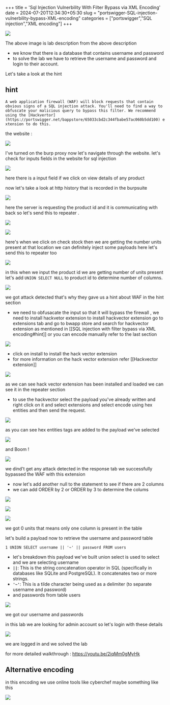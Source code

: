 +++
title = 'Sql Injection Vulnerbility With Filter Bypass via XML Encoding'
date = 2024-07-20T12:34:30+05:30
slug = "portswigger-SQL-injection-vulnerbility-bypass-XML-encoding"
categories = ["portswigger","SQL injection","XML encoding"]
+++

![](https://dl.dropbox.com/scl/fi/y8zqmanromsgx4p640qut/Pasted-image-20240527125758.png?rlkey=8qxh6t75jde05zy0zwbkuxibn&st=swjqpwf9&dl=0)

The above image is lab description
from the above description 
-  we know that there is a database that contains username and password 
- to solve the lab we have to retrieve the username and password and login to their account.

Let's take a look at the hint 
## hint
`A web application firewall (WAF) will block requests that contain obvious signs of a SQL injection attack. You'll need to find a way to obfuscate your malicious query to bypass this filter. We recommend using the [Hackvertor](https://portswigger.net/bappstore/65033cbd2c344fbabe57ac060b5dd100) extension to do this.`

the website :

![](https://dl.dropbox.com/scl/fi/mi7yr7gvnizdyxmd3cbhb/Pasted-image-20240527125821.png?rlkey=a3ioeswaga7tvy3afbmvldtn2&st=yhor7rk6&dl=0)

I've turned on the burp proxy now let's navigate through the website.
let's check for inputs fields in the website for sql injection 

![](https://dl.dropbox.com/scl/fi/pgd2ofal3jstk3s8momuv/Pasted-image-20240527125921.png?rlkey=8a5zlstj1t2abzohyg3rjejys&st=5wqq8r04&dl=0)

here there is a input field if we click on view details of any product 

now let's take a look at http history that is recorded in the burpsuite

![](https://dl.dropbox.com/scl/fi/2nkdb56fb6ijmm617v1xw/Pasted-image-20240527114009.png?rlkey=x8i2e03jp1xclkb66264yg9vt&st=82r5ttiv&dl=0)

here the server is requesting the product id and it is communicating with back so let's send this to repeater .

![](https://dl.dropbox.com/scl/fi/d1ohzs6b2xxtawbpk28xh/Pasted-image-20240527114215.png?rlkey=yvf1awvwmu71yr3q2p28ky2yg&st=8t018h82&dl=0)


![](https://dl.dropbox.com/scl/fi/84ugjxvfljxp6ehy84mhy/Pasted-image-20240527114334.png?rlkey=yk5hxpatfon1msyzrzdvsssx7&st=hdno3ph4&dl=0)

here's when we click on check stock then we are getting the number units present at that location we can definitely inject some payloads here
 let's send this to repeater too 
 
![](https://dl.dropbox.com/scl/fi/45jxdnosu05hm4nty28rs/Pasted-image-20240527115321.png?rlkey=tnfnva2q0zql2puhrj6gjxswq&st=szz0g9yl&dl=0)

in this when we input the product id we are getting number of units present
 let's add `UNION SELECT NULL` to product id to determine number of columns.

![](https://dl.dropbox.com/scl/fi/ao9v53aoxfr01mnevflab/Pasted-image-20240527115659.png?rlkey=afkjjwbmlab6eih07ifrmwyro&st=nd36beue&dl=0)

we got attack detected that's why they gave us a hint about WAF in the hint section

- we need to obfusacate the input so that it will bypass the firewall , we need to install hackvetor extension to install hackvector extension  go to extensions tab and go to bwapp store and search for hackvector extension as mentioned in [[SQL injection with filter bypass via XML encoding#hint]]
or you can encode manually refer  to the last section 

![](https://dl.dropbox.com/scl/fi/wrsyi7elseqb0ditxi2zx/Pasted-image-20240527120459.png?rlkey=ogqp378ct7n5kans24r9b8oer&st=uaepk5rr&dl=0)

- click on install to install the hack vector extension 
- for more information on the hack vector extension refer [[Hackvector extension]]

![](https://dl.dropbox.com/scl/fi/mvrslhfbooabif1nki5fp/Pasted-image-20240527121136.png?rlkey=zbb99leilf6zlfjnudcx3loum&st=bvmayoes&dl=0)

as we can see hack vector extension has been installed and loaded we can see it in the repeater section
- to use the hackvector select the payload you've already written and right click on it and select extensions and select encode using hex entities and then send the request.

![](https://dl.dropbox.com/scl/fi/tt13eoyyakfj53a0k1slf/Pasted-image-20240527121548.png?rlkey=q6ew7arx5p7xjaft7f53uq44b&st=iq7qfy4q&dl=0)

as you can see hex entities tags are added to the payload we've selected 

![](https://dl.dropbox.com/scl/fi/ci669n9iyb8d8bnt62ob1/Pasted-image-20240527121619.png?rlkey=r0fjm3jg0ozmx9xxyk9r7y8lq&st=3yc0eos3&dl=0)

and Boom !

![](https://dl.dropbox.com/scl/fi/go5m887ptdoybuni0ht8l/Pasted-image-20240527122135.png?rlkey=4hrf7oxrmayhbnvjmehnlwbtw&st=biq1d89x&dl=0)

we dind't get any attack detected in the response tab 
we successfully bypassed the WAF with this extension 
- now let's add another null to the statement to see if there are 2 columns 
- we can add ORDER by 2 or ORDER by 3 to determine the colums 

![](https://dl.dropbox.com/scl/fi/osfbdosez2qkvrwiqpbbz/Pasted-image-20240527123937.png?rlkey=0gf9d1gtaumfjaix3eseny755&st=rhr8fpj7&dl=0)

![](https://dl.dropbox.com/scl/fi/barmwisjc6v7pgg41be4t/Pasted-image-20240527124037.png?rlkey=saer2mtkimn84hx0aubbsxblu&st=qce7n2i2&dl=0)


![](https://dl.dropbox.com/scl/fi/q0zqxo54p31glrnpsu9cg/Pasted-image-20240527122405.png?rlkey=h3e0qnmj7kxbgpg5ocnn052hz&st=5g1v80vo&dl=0)

we got 0 units that means only one column is present in the table 

let's build  a payload now to retrieve the username and password table 

`1 UNION SELECT username || '~' || password FROM users`

- let's breakdown this payload we've built union select is used to select and we are selecting username 
-  **`||`**: This is the string concatenation operator in SQL (specifically in databases like SQLite and PostgreSQL). It concatenates two or more strings.
- **`'~'`**: This is a tilde character being used as a delimiter (to separate username and password)
- and passwords from table users

![](https://dl.dropbox.com/scl/fi/24zbfcsj4pbxtr2x39yyy/Pasted-image-20240527122849.png?rlkey=31o7o7oqdz1j2xelyq130ayr1&st=2n2fwe24&dl=0)

we got our username and passwords 

in this lab we are looking for admin account so let's login with these details 

![](https://dl.dropbox.com/scl/fi/g6mpo93n9buroiua1fgck/Pasted-image-20240527123358.png?rlkey=rudg9g8xs8e8m9g26uvi12kg0&st=elnj3r32&dl=0)

we are logged in and we solved the lab 

for more detailed walkthrough : https://youtu.be/2iqMm0gMyHk


## Alternative encoding
in this encoding we use online tools like cyberchef 
maybe something like this 

![](https://dl.dropbox.com/scl/fi/0izimf7m3hjcmen8hdoau/Pasted-image-20240527131254.png?rlkey=xjyn3dov9r2amewn93pqk1cva&st=28sm5ko2&dl=0)

